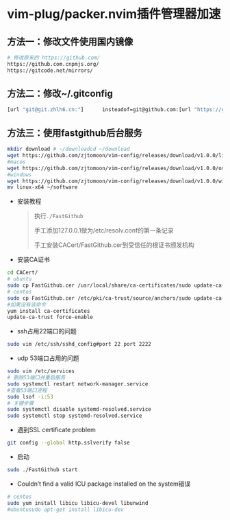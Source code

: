 # vim-plug/packer.nvim插件管理器加速

## 方法一：修改文件使用国内镜像

```bash
# 修改原来的 https://github.com/    
https://github.com.cnpmjs.org/    
https://gitcode.net/mirrors/
```

## 方法二：修改~/.gitconfig

```bash
[url "git@git.zhlh6.cn:"]      insteadof=git@github.com:[url "https://github.com.cnpmjs.org/"]      insteadof=https://github.com/
```

## 方法三：使用fastgithub后台服务

```bash
mkdir download # ~/downloadcd ~/download
wget https://github.com/zjtomoon/vim-config/releases/download/v1.0.0/linux-x64.zipunzip linux-x64.zip
#macos
wget https://github.com/zjtomoon/vim-config/releases/download/v1.0.0/osx-x64.zip
#windows
wget https://github.com/zjtomoon/vim-config/releases/download/v1.0.0/win10-x64.zip
mv linux-x64 ~/software
```

- 安装教程
  
  > 执行`./FastGithub`
  > 
  > 手工添加127.0.0.1做为/etc/resolv.conf的第一条记录
  > 
  > 手工安装CACert/FastGithub.cer到受信任的根证书颁发机构

- 安装CA证书

```bash
cd CACert/
# ubuntu
sudo cp FastGithub.cer /usr/local/share/ca-certificates/sudo update-ca-certificates
# centos
sudo cp FastGithub.cer /etc/pki/ca-trust/source/anchors/sudo update-ca-trust
#如果没有该命令
yum install ca-certificates
update-ca-trust force-enable
```

- ssh占用22端口的问题

```bash
sudo vim /etc/ssh/sshd_config#port 22 port 2222
```

- udp 53端口占用的问题

```bash
sudo vim /etc/services
# 删除53端口并重启服务
sudo systemctl restart network-manager.service
#查看53端口进程
sudo lsof -i:53
# 关键步骤 
sudo systemctl disable systemd-resolved.service 
sudo systemctl stop systemd-resolved.service
```

- 遇到SSL certificate problem

```bash
git config --global http.sslverify false
```

- 启动

```bash
sudo ./FastGithub start
```

- Couldn’t find a valid ICU package installed on the system错误

```bash
# centos
sudo yum install libicu libicu-devel libunwind
#ubuntusudo apt-get install libicu-dev
```
